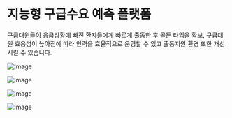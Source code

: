 # 지능형 구급수요 예측 플랫폼

구급대원들이 응급상황에 빠진 환자들에게 빠르게 출동한 후 골든 타임을 확보, 구급대원 효용성이 높아짐에 따라 인력을 효율적으로 운영할 수 있고 출동지원 환경 또한 개선시킬 수 있습니다.

![image](https://user-images.githubusercontent.com/58906858/195080927-254d6609-50b1-4b61-a135-4a3dc4de10d5.png)

![image](https://user-images.githubusercontent.com/58906858/195080966-2c8c8a66-5b35-4562-8761-6f0ab6ccb5e2.png)

![image](https://user-images.githubusercontent.com/58906858/195081000-635c7191-f0c8-48dd-9f72-0f86dfcc9b67.png)

![image](https://user-images.githubusercontent.com/58906858/195081033-ac726c39-b97c-4b7f-ba23-20f8fc2e34c1.png)
